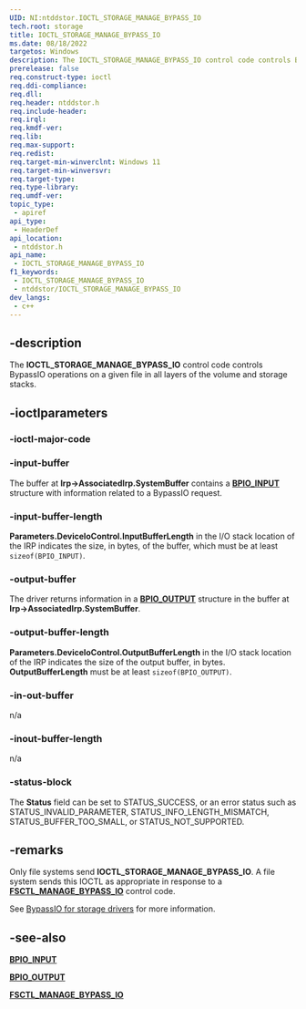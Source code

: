 ```yaml
---
UID: NI:ntddstor.IOCTL_STORAGE_MANAGE_BYPASS_IO
tech.root: storage
title: IOCTL_STORAGE_MANAGE_BYPASS_IO
ms.date: 08/18/2022
targetos: Windows
description: The IOCTL_STORAGE_MANAGE_BYPASS_IO control code controls BypassIO operations on a given file in all layers of the volume and storage stacks.
prerelease: false
req.construct-type: ioctl
req.ddi-compliance: 
req.dll: 
req.header: ntddstor.h
req.include-header: 
req.irql: 
req.kmdf-ver: 
req.lib: 
req.max-support: 
req.redist: 
req.target-min-winverclnt: Windows 11
req.target-min-winversvr: 
req.target-type: 
req.type-library: 
req.umdf-ver: 
topic_type:
 - apiref
api_type:
 - HeaderDef
api_location:
 - ntddstor.h
api_name:
 - IOCTL_STORAGE_MANAGE_BYPASS_IO
f1_keywords:
 - IOCTL_STORAGE_MANAGE_BYPASS_IO
 - ntddstor/IOCTL_STORAGE_MANAGE_BYPASS_IO
dev_langs:
 - c++
---
```


## -description

The **IOCTL_STORAGE_MANAGE_BYPASS_IO** control code controls BypassIO operations on a given file in all layers of the volume and storage stacks.

## -ioctlparameters

### -ioctl-major-code

### -input-buffer

The buffer at **Irp->AssociatedIrp.SystemBuffer** contains a [**BPIO_INPUT**](ns-ntddstor-bpio_input.md) structure with information related to a BypassIO request.

### -input-buffer-length

**Parameters.DeviceIoControl.InputBufferLength** in the I/O stack location of the IRP indicates the size, in bytes, of the buffer, which must be at least ```sizeof(BPIO_INPUT)```.

### -output-buffer

The driver returns information in a [**BPIO_OUTPUT**](ns-ntddstor-bpio_output.md) structure in the buffer at **Irp->AssociatedIrp.SystemBuffer**.

### -output-buffer-length

**Parameters.DeviceIoControl.OutputBufferLength** in the I/O stack location of the IRP indicates the size of the output buffer, in bytes. **OutputBufferLength** must be at least ```sizeof(BPIO_OUTPUT)```.

### -in-out-buffer

n/a

### -inout-buffer-length

n/a

### -status-block

The **Status** field can be set to STATUS_SUCCESS, or an error status such as STATUS_INVALID_PARAMETER, STATUS_INFO_LENGTH_MISMATCH, STATUS_BUFFER_TOO_SMALL, or STATUS_NOT_SUPPORTED.

## -remarks

Only file systems send **IOCTL_STORAGE_MANAGE_BYPASS_IO**. A file system sends this IOCTL as appropriate in response to a [**FSCTL_MANAGE_BYPASS_IO**](../ntifs/ni-ntifs-fsctl_manage_bypass_io.md) control code.

See [BypassIO for storage drivers](/windows-hardware/drivers/storage/bypassio) for more information.

## -see-also

[**BPIO_INPUT**](ns-ntddstor-bpio_input.md)

[**BPIO_OUTPUT**](ns-ntddstor-bpio_output.md)

[**FSCTL_MANAGE_BYPASS_IO**](../ntifs/ni-ntifs-fsctl_manage_bypass_io.md)

